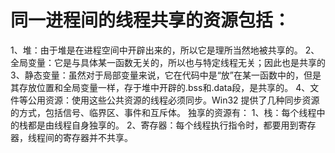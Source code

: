 # 同一进程间的线程共享的资源包括：
1、堆：由于堆是在进程空间中开辟出来的，所以它是理所当然地被共享的。
2、全局变量：它是与具体某一函数无关的，所以也与特定线程无关；因此也是共享的
3、静态变量：虽然对于局部变量来说，它在代码中是&ldquo;放&rdquo;在某一函数中的，但是其存放位置和全局变量一样，存于堆中开辟的.bss和.data段，是共享的。
4、文件等公用资源：使用这些公共资源的线程必须同步。Win32 提供了几种同步资源的方式，包括信号、临界区、事件和互斥体。
独享的资源有：
1、栈：每个线程中的栈都是由线程自身独享的。
2、寄存器：每个线程执行指令时，都要用到寄存器，线程间的寄存器并不共享。